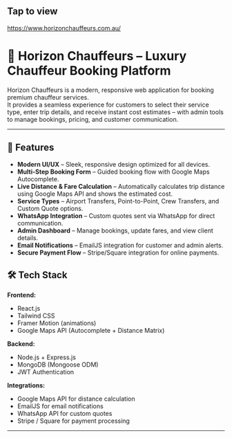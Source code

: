 ## Tap to view 
https://www.horizonchauffeurs.com.au/
# 🚖 Horizon Chauffeurs – Luxury Chauffeur Booking Platform

Horizon Chauffeurs is a modern, responsive web application for booking premium chauffeur services.  
It provides a seamless experience for customers to select their service type, enter trip details, and receive instant cost estimates – with admin tools to manage bookings, pricing, and customer communication.

---

## 🌟 Features

- **Modern UI/UX** – Sleek, responsive design optimized for all devices.
- **Multi-Step Booking Form** – Guided booking flow with Google Maps Autocomplete.
- **Live Distance & Fare Calculation** – Automatically calculates trip distance using Google Maps API and shows the estimated cost.
- **Service Types** – Airport Transfers, Point-to-Point, Crew Transfers, and Custom Quote options.
- **WhatsApp Integration** – Custom quotes sent via WhatsApp for direct communication.
- **Admin Dashboard** – Manage bookings, update fares, and view client details.
- **Email Notifications** – EmailJS integration for customer and admin alerts.
- **Secure Payment Flow** – Stripe/Square integration for online payments.

## 🛠️ Tech Stack

**Frontend:**  
- React.js  
- Tailwind CSS  
- Framer Motion (animations)  
- Google Maps API (Autocomplete + Distance Matrix)  

**Backend:**  
- Node.js + Express.js  
- MongoDB (Mongoose ODM)  
- JWT Authentication  

**Integrations:**  
- Google Maps API for distance calculation  
- EmailJS for email notifications  
- WhatsApp API for custom quotes  
- Stripe / Square for payment processing  

---
